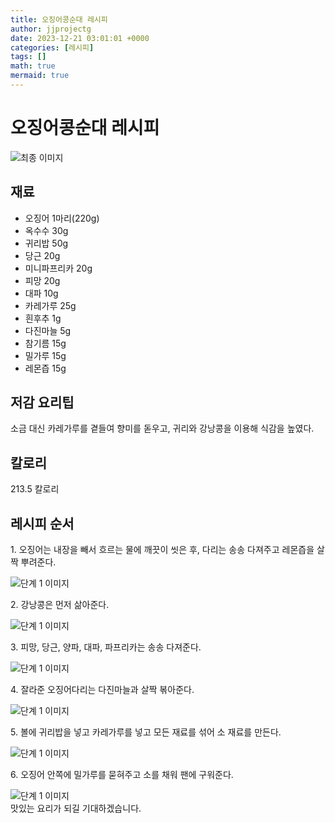 ```yaml
---
title: 오징어콩순대 레시피
author: jjprojectg
date: 2023-12-21 03:01:01 +0000
categories: [레시피]
tags: []
math: true
mermaid: true
---
```

<meta name="og:type" content="website"/>
<meta charset="UTF-8"/>
<div class="header">
  <h1>오징어콩순대 레시피</h1>
</div>

<div class="container my-4">
  <div class="row">
    <div class="col-12 col-md-6">
      <div class="recipe-image">
        <img src="http://www.foodsafetykorea.go.kr/uploadimg/cook/10_00390_2.png" class="step-image" alt="최종 이미지"/>
      </div>
    </div>
    <div class="col-12 col-md-6">
      <div class="ingredients">
        <h2>재료</h2>
        <ul class="card">
          <li> 오징어 1마리(220g) </li>
          <li>  옥수수 30g </li>
          <li>  귀리밥 50g </li>
          <li> 당근 20g </li>
          <li>  미니파프리카 20g </li>
          <li>  피망 20g </li>
          <li>  대파 10g </li>
          <li> 카레가루 25g </li>
          <li>  흰후추 1g </li>
          <li>  다진마늘 5g </li>
          <li>  참기름 15g </li>
          <li>  밀가루 15g </li>
          <li>  레몬즙 15g </li>
</ul>
      </div>
    </div>
    <div class="col-12 col-md-6">
      <div class="ingredients">
        <h2>저감 요리팁</h2>
        <div class="card"> 
          <p>
            소금 대신 카레가루를 곁들여 향미를 돋우고, 귀리와 강낭콩을 이용해 식감을 높였다.
          </p>
        </div>
      </div>
      <div class="ingredients">
        <h2>칼로리</h2>
        <div class="card"> 
          <p>
            213.5 칼로리
          </p>
        </div>
      </div>
    </div>
  </div>

  <h2 class="my-4">레시피 순서</h2>
  <div class="card recipe-card">
    <div class="card-body recipe-step">
      <p class="card-text step-description">1. 오징어는 내장을 빼서 흐르는 물에 깨끗이
씻은 후, 다리는 송송 다져주고 레몬즙을
살짝 뿌려준다.</p>
      <img src="http://www.foodsafetykorea.go.kr/uploadimg/cook/20_00390_01.png" alt="단계 1 이미지" class="step-image"/>
    </div>
  </div>
  <div class="card recipe-card">
    <div class="card-body recipe-step">
      <p class="card-text step-description">2. 강낭콩은 먼저 삶아준다.</p>
      <img src="http://www.foodsafetykorea.go.kr/uploadimg/cook/20_00390_02.png" alt="단계 1 이미지" class="step-image"/>
    </div>
  </div>
  <div class="card recipe-card">
    <div class="card-body recipe-step">
      <p class="card-text step-description">3. 피망, 당근, 양파, 대파, 파프리카는 송송
다져준다.</p>
      <img src="http://www.foodsafetykorea.go.kr/uploadimg/cook/20_00390_03.png" alt="단계 1 이미지" class="step-image"/>
    </div>
  </div>
  <div class="card recipe-card">
    <div class="card-body recipe-step">
      <p class="card-text step-description">4. 잘라준 오징어다리는 다진마늘과 살짝
볶아준다.</p>
      <img src="http://www.foodsafetykorea.go.kr/uploadimg/cook/20_00390_04.png" alt="단계 1 이미지" class="step-image"/>
    </div>
  </div>
  <div class="card recipe-card">
    <div class="card-body recipe-step">
      <p class="card-text step-description">5. 볼에 귀리밥을 넣고 카레가루를 넣고 모든
재료를 섞어 소 재료를 만든다.</p>
      <img src="http://www.foodsafetykorea.go.kr/uploadimg/cook/20_00390_05.png" alt="단계 1 이미지" class="step-image"/>
    </div>
  </div>
  <div class="card recipe-card">
    <div class="card-body recipe-step">
      <p class="card-text step-description">6. 오징어 안쪽에 밀가루를 묻혀주고 소를 채워
팬에 구워준다.</p>
      <img src="http://www.foodsafetykorea.go.kr/uploadimg/cook/20_00390_06.png" alt="단계 1 이미지" class="step-image"/>
    </div>
  </div>

</div>
맛있는 요리가 되길 기대하겠습니다.
